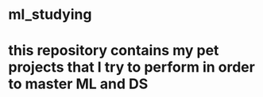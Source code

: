 # ml_studying
# this repository contains my pet projects that I try to perform in order to master ML and DS
